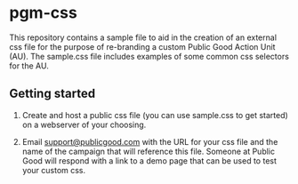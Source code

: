 # pgm-css

This repository contains a sample file to aid in the creation of an external css file for the purpose of re-branding a custom Public Good Action Unit (AU).  The sample.css file includes examples of some common css selectors for the AU.


## Getting started

1. Create and host a public css file (you can use sample.css to get started) on a webserver of your choosing.

2. Email support@publicgood.com with the URL for your css file and the name of the campaign that will reference this file.  Someone at Public Good will respond with a link to a demo page that can be used to test your custom css.
